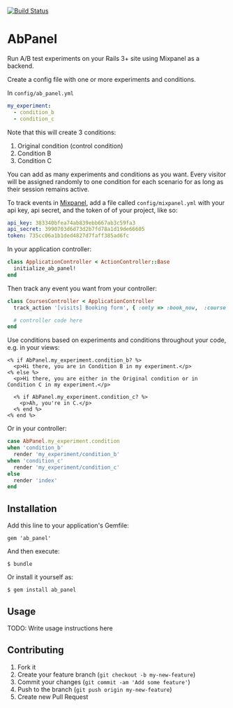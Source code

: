 [![Build Status](https://travis-ci.org/Springest/ab_panel.png?branch=master)](https://travis-ci.org/Springest/ab_panel)

# AbPanel

Run A/B test experiments on your Rails 3+ site using Mixpanel as a backend.

Create a config file with one or more experiments and conditions.

In `config/ab_panel.yml`

```yaml
my_experiment:
  - condition_b
  - condition_c
```

Note that this will create 3 conditions:

  1. Original condition (control condition)
  2. Condition B
  3. Condition C

You can add as many experiments and conditions as you want. Every visitor
will be assigned randomly to one condition for each scenario for as long as
their session remains active.

To track events in [Mixpanel](https://mixpanel.com), add a file called `config/mixpanel.yml` with your
api key, api secret, and the token of of your project, like so:

```yaml
api_key: 383340bfea74ab839ebb667ab3c59fa3
api_secret: 3990703d6d73d2b7fd78a1d19de66605
token: 735cc06a1b1ded4827d7faff385ad6fc
```


In your application controller:

```ruby
class ApplicationController < ActionController::Base
  initialize_ab_panel!
end
```

Then track any event you want from your controller:

```ruby
class CoursesController < ApplicationController
  track_action '[visits] Booking form', { :only => :book_now,  :course => :id }

  # controller code here
end
```

Use conditions based on experiments and conditions throughout your code, e.g. in your views:

```erb
<% if AbPanel.my_experiment.condition_b? %>
  <p>Hi there, you are in Condition B in my experiment.</p>
<% else %>
  <p>Hi there, you are either in the Original condition or in Condition C in my experiment.</p>

  <% if AbPanel.my_experiment.condition_c? %>
    <p>Ah, you're in C.</p>
  <% end %>
<% end %>
```

Or in your controller:

```ruby
case AbPanel.my_experiment.condition
when 'condition_b'
  render 'my_experiment/condition_b'
when 'condition_c'
  render 'my_experiment/condition_c'
else
  render 'index'
end
```

## Installation

Add this line to your application's Gemfile:

    gem 'ab_panel'

And then execute:

    $ bundle

Or install it yourself as:

    $ gem install ab_panel

## Usage

TODO: Write usage instructions here

## Contributing

1. Fork it
2. Create your feature branch (`git checkout -b my-new-feature`)
3. Commit your changes (`git commit -am 'Add some feature'`)
4. Push to the branch (`git push origin my-new-feature`)
5. Create new Pull Request
